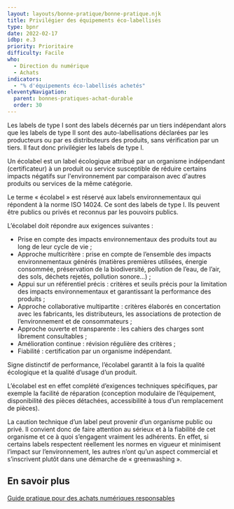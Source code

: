 ```yaml
---
layout: layouts/bonne-pratique/bonne-pratique.njk
title: Privilégier des équipements éco-labellisés
type: bpnr
date: 2022-02-17
idbp: e.3
priority: Prioritaire
difficulty: Facile
who:
  - Direction du numérique
  - Achats
indicators:
  - "% d'équipements éco-labellisés achetés"
eleventyNavigation:
  parent: bonnes-pratiques-achat-durable
  order: 30
---
```


Les labels de type I sont des labels décernés par un tiers indépendant alors que les labels de type II sont des auto-labellisations déclarées par les producteurs ou par es distributeurs des produits, sans vérification par un tiers. Il faut donc privilégier les labels de type I.

Un écolabel est un label écologique attribué par un organisme indépendant (certificateur) à un produit ou service susceptible de réduire certains impacts négatifs sur l'environnement par comparaison avec d'autres produits ou services de la même catégorie.

Le terme « écolabel » est réservé aux labels environnementaux qui répondent à la norme ISO 14024. Ce sont des labels de type I. Ils peuvent être publics ou privés et reconnus par les pouvoirs publics.

L’écolabel doit répondre aux exigences suivantes :

- Prise en compte des impacts environnementaux des produits tout au long de leur cycle de vie ;
- Approche multicritère : prise en compte de l’ensemble des impacts environnementaux générés (matières premières utilisées, énergie consommée, préservation de la biodiversité, pollution de l’eau, de l’air, des sols, déchets rejetés, pollution sonore…) ;
- Appui sur un référentiel précis : critères et seuils précis pour la limitation des impacts environnementaux et garantissant la performance des produits ;
- Approche collaborative multipartite : critères élaborés en concertation avec les fabricants, les distributeurs, les associations de protection de l’environnement et de consommateurs ;
- Approche ouverte et transparente : les cahiers des charges sont librement consultables ;
- Amélioration continue : révision régulière des critères ;
- Fiabilité : certification par un organisme indépendant.

Signe distinctif de performance, l’écolabel garantit à la fois la qualité écologique et la qualité d’usage d’un produit.

L’écolabel est en effet complété d’exigences techniques spécifiques, par exemple la facilité de réparation (conception modulaire de l’équipement, disponibilité des pièces détachées, accessibilité à tous d’un remplacement de pièces).

La caution technique d’un label peut provenir d’un organisme public ou privé. Il convient donc de faire attention au sérieux et à la fiabilité de cet organisme et ce à quoi s’engagent vraiment les adhérents. En effet, si certains labels respectent réellement les normes en vigueur et minimisent l’impact sur l’environnement, les autres n’ont qu’un aspect commercial et s’inscrivent plutôt dans une démarche de « greenwashing ».

## En savoir plus 

[Guide pratique pour des achats numériques responsables](https://ecoresponsable.numerique.gouv.fr/publications/guide-pratique-achats-numeriques-responsables/)
